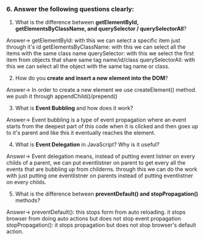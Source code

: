 ### 6. Answer the following questions clearly:

1. What is the difference between **getElementById, getElementsByClassName, and querySelector / querySelectorAll**?

Answer-> 
        getElementById: with this we can select a specific item just through it's id
        getElementsByClassName: with this we can select all the items with the same class name
        querySelector: with this we select the first item from objects that share same tag name/id/class
        querySelectorAll: with this we can select all the object with the same tag name or class.

2. How do you **create and insert a new element into the DOM**?

Answer->
        In order to create a new element we use createElement() method.
        we push it through appendChild()/prepend()

3. What is **Event Bubbling** and how does it work?

Answer->
        Event bubbling is a type of event propagation where an event starts from the deepest part of this code when it is clicked and then goes up to it's parent and like this it eventually reaches the <HTML> element.

4. What is **Event Delegation** in JavaScript? Why is it useful?

Answer->
        Event delegation means, instead of putting event listner on every childs of a parent, we can put eventlistner on parent to get every all the events that are bubbling up from childerns. through this we can do the work with just putting one eventlistner on parents instead of putting eventlistner on every childs.

5. What is the difference between **preventDefault() and stopPropagation()** methods?

Answer->
        preventDefault(): this stops form from auto reloading. it stops browser from doing auto actions but does not stop event propagation
        stopPropagation(): it stops propagation but does not stop browser's default action.
